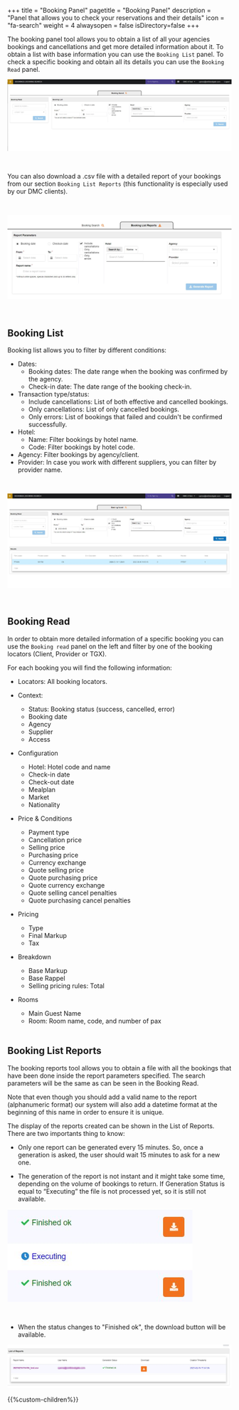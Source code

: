 +++
title = "Booking Panel"
pagetitle = "Booking Panel"
description = "Panel that allows you to check your reservations and their details"
icon = "fa-search"
weight = 4
alwaysopen = false
isDirectory=false
+++

The booking panel tool allows you to obtain a list of all your agencies bookings and cancellations and get more detailed information about it. To obtain a list with base information you can use the `Booking List` panel. To check a specific booking and obtain all its details you can use the `Booking Read` panel. 
</br>

![Distribution Booking Search tool](./../../images/web/distribution_web_bookingsearch.jpg "Distribution Booking Search tool")

</br>

You can also download a .csv file with a detailed report of your bookings from our section `Booking List Reports` (this functionality is especially used by our DMC clients).

</br>

![Distribution Booking List Report tool](./../../images/web/distribution_web_bookingreport.jpg "Distribution Booking List Report tool")

</br>

## Booking List

Booking list allows you to filter by different conditions:

* Dates:
    * Booking dates: The date range when the booking was confirmed by the agency.
    * Check-in date: The date range of the booking check-in. 
* Transaction type/status:
    * Include cancellations: List of both effective and cancelled bookings. 
    * Only cancellations: List of only cancelled bookings.
    * Only errors: List of bookings that failed and couldn't be confirmed successfully.
* Hotel:
    * Name: Filter bookings by hotel name.
    * Code: Filter bookings by hotel code.
* Agency: Filter bookings by agency/client.
* Provider: In case you work with different suppliers, you can filter by provider name.

</br>

![Distribution Booking Search tool example](./../../images/web/distribution_web_bookingsearch_ex.jpg "Distribution Booking Search tool example")

</br>


## Booking Read

In order to obtain more detailed information of a specific booking you can use the `Booking read` panel on the left and filter by one of the booking locators (Client, Provider or TGX).

For each booking you will find the following information:

* Locators: All booking locators.
* Context: 
    * Status: Booking status (success, cancelled, error)
    * Booking date
    * Agency 
    * Supplier
    * Access
* Configuration
    * Hotel: Hotel code and name
    * Check-in date
    * Check-out date
    * Mealplan
    * Market
    * Nationality
* Price & Conditions
    * Payment type
    * Cancellation price
    * Selling price
    * Purchasing price
    * Currency exchange
    * Quote selling price
    * Quote purchasing price
    * Quote currency exchange
    * Quote selling cancel penalties
    * Quote purchasing cancel penalties
* Pricing
    * Type
    * Final Markup
    * Tax
* Breakdown
    * Base Markup
    * Base Rappel
    * Selling pricing rules: Total
* Rooms
    * Main Guest Name
    * Room: Room name, code, and number of pax
   
  </br>
  
## Booking List Reports

The booking reports tool allows you to obtain a file with all the bookings that have been done inside the report parameters specified. The search parameters will be the same as can be seen in the Booking Read.

Note that even though you should add a valid name to the report (alphanumeric format) our system will also add a datetime format at the beginning of this name in order to ensure it is unique.

The display of the reports created can be shown in the List of Reports. There are two importants thing to know:

   * Only one report can be generated every 15 minutes. So, once a generation is asked, the user should wait 15 minutes to ask for a new one.
    
   * The generation of the report is not instant and it might take some time, depending on the volume of bookings to return. If Generation Status is equal to “Executing” the file is not processed yet, so it is still not available.

![Distribution Booking Report Status](./../../images/web/distribution_web_bookingreportstatus.jpg "Distribution Booking Report Status")
      
 </br>

   * When the status changes to "Finished ok", the download button will be available.
      
 ![Distribution Booking List Report Panel](./../../images/web/distribution_web_bookingreportpanel.jpg "Distribution Booking List Report Panel")
</br>


{{%custom-children%}}
